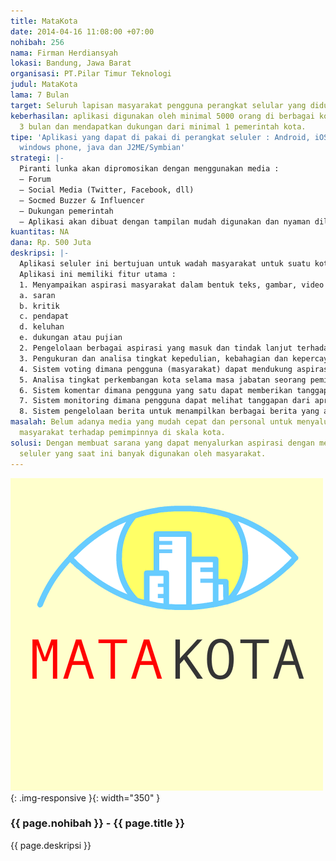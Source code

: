 ```yaml
---
title: MataKota
date: 2014-04-16 11:08:00 +07:00
nohibah: 256
nama: Firman Herdiansyah
lokasi: Bandung, Jawa Barat
organisasi: PT.Pilar Timur Teknologi
judul: MataKota
lama: 7 Bulan
target: Seluruh lapisan masyarakat pengguna perangkat selular yang didukung oleh aplikasi
keberhasilan: aplikasi digunakan oleh minimal 5000 orang di berbagai kota dalam waktu
  3 bulan dan mendapatkan dukungan dari minimal 1 pemerintah kota.
tipe: 'Aplikasi yang dapat di pakai di perangkat seluler : Android, iOS, blackberry,
  windows phone, java dan J2ME/Symbian'
strategi: |-
  Piranti lunka akan dipromosikan dengan menggunakan media :
  – Forum
  – Social Media (Twitter, Facebook, dll)
  – Socmed Buzzer & Influencer
  – Dukungan pemerintah
  – Aplikasi akan dibuat dengan tampilan mudah digunakan dan nyaman dilihat.
kuantitas: NA
dana: Rp. 500 Juta
deskripsi: |-
  Aplikasi seluler ini bertujuan untuk wadah masyarakat untuk suatu kota untuk memberikan aspirasi secara personal dan langsung serta wadah mengelola berbagai aspirasi masyarakat yang akan ditujukan bagi pemimpin kotanya.
  Aplikasi ini memiliki fitur utama :
  1. Menyampaikan aspirasi masyarakat dalam bentuk teks, gambar, video dan posisi (dalam bentuk peta) yang ditujukan kepada pemimpin kota dalam bentuk:
  a. saran
  b. kritik
  c. pendapat
  d. keluhan
  e. dukungan atau pujian
  2. Pengelolaan berbagai aspirasi yang masuk dan tindak lanjut terhadap aspirasi tersebut. Tindak lanjut bisa berupa komentar, ucapan terima kasih, penolakan, dan lain-lain dalam format teks,gambar atau video
  3. Pengukuran dan analisa tingkat kepedulian, kebahagian dan kepercayaan masyarakat pada kota nya.
  4. Sistem voting dimana pengguna (masyarakat) dapat mendukung aspirasi yang telah disampaikan oleh pengguna lainnya, sehingga diharapkan apresiasi baik yang banyak didukung dapat mendapat sorotan yang lebih besar untuk dapat ditindak lanjuti lebih cepat oleh pemimpin kota.
  5. Analisa tingkat perkembangan kota selama masa jabatan seorang pemimpin kota.
  6. Sistem komentar dimana pengguna yang satu dapat memberikan tanggapan terhadap aspirasi yang disampaikan pengguna lainnya.
  7. Sistem monitoring dimana pengguna dapat melihat tanggapan dari apresiasi yang telah disampaikan(apakah diterima, ditolak, atau belum ditanggapi)
  8. Sistem pengelolaan berita untuk menampilkan berbagai berita yang ada disuatu kota
masalah: Belum adanya media yang mudah cepat dan personal untuk menyalurkan aspirasi
  masyarakat terhadap pemimpinnya di skala kota.
solusi: Dengan membuat sarana yang dapat menyalurkan aspirasi dengan menggunakan teknologi
  seluler yang saat ini banyak digunakan oleh masyarakat.
---
```


![256](/static/img/hibahcms/256.png){: .img-responsive }{: width="350" }

### {{ page.nohibah }} - {{ page.title }}

{{ page.deskripsi }}
